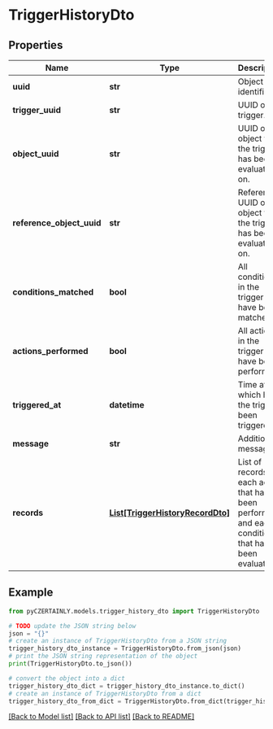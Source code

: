# TriggerHistoryDto


## Properties

Name | Type | Description | Notes
------------ | ------------- | ------------- | -------------
**uuid** | **str** | Object identifier | 
**trigger_uuid** | **str** | UUID of the trigger. | 
**object_uuid** | **str** | UUID of the object that the trigger has been evaluated on. | [optional] 
**reference_object_uuid** | **str** | Reference UUID of the object that the trigger has been evaluated on. | [optional] 
**conditions_matched** | **bool** | All conditions in the trigger have been matched. | 
**actions_performed** | **bool** | All actions in the trigger have been performed. | 
**triggered_at** | **datetime** | Time at which has the trigger been triggered | 
**message** | **str** | Additional message.  | [optional] 
**records** | [**List[TriggerHistoryRecordDto]**](TriggerHistoryRecordDto.md) | List of records for each action that has not been performed and each condition that has not been evaluated. | 

## Example

```python
from pyCZERTAINLY.models.trigger_history_dto import TriggerHistoryDto

# TODO update the JSON string below
json = "{}"
# create an instance of TriggerHistoryDto from a JSON string
trigger_history_dto_instance = TriggerHistoryDto.from_json(json)
# print the JSON string representation of the object
print(TriggerHistoryDto.to_json())

# convert the object into a dict
trigger_history_dto_dict = trigger_history_dto_instance.to_dict()
# create an instance of TriggerHistoryDto from a dict
trigger_history_dto_from_dict = TriggerHistoryDto.from_dict(trigger_history_dto_dict)
```
[[Back to Model list]](../README.md#documentation-for-models) [[Back to API list]](../README.md#documentation-for-api-endpoints) [[Back to README]](../README.md)


